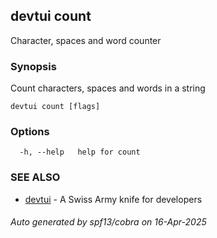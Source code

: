 ## devtui count

Character, spaces and word counter

### Synopsis

Count characters, spaces and words in a string

```
devtui count [flags]
```

### Options

```
  -h, --help   help for count
```

### SEE ALSO

* [devtui](devtui.md)	 - A Swiss Army knife for developers

###### Auto generated by spf13/cobra on 16-Apr-2025

